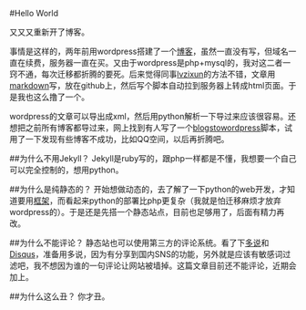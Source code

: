 #Hello World

又又又重新开了博客。

事情是这样的，两年前用wordpress搭建了一个[博客](http://old.qixiaoxia.com)，虽然一直没有写，但域名一直在续费，服务器一直在买。又由于wordpress是php+mysql的，我对这二者一窍不通，每次迁移都折腾的要死。后来觉得同事[lvzixun](https://github.com/lvzixun)的方法不错，文章用[markdown](https://help.github.com/articles/markdown-basics/)写，放在github上，然后写个脚本自动拉到服务器上转成html页面。于是我也这么撸了一个。

wordpress的文章可以导出成xml，然后用python解析一下导过来应该很容易。还想把之前所有博客都导过来，网上找到有人写了一个[blogstowordpress](http://www.crifan.com/crifan_released_all/website/python/blogstowordpress/)脚本，试用了一下发现有些博客不成功，比如QQ空间，以后再折腾吧。

##为什么不用Jekyll？
Jekyll是ruby写的，跟php一样都是不懂，我想要一个自己可以完全控制的，想用python。

##为什么是纯静态的？
开始想做动态的，去了解了一下python的web开发，才知道要用[框架](https://wiki.python.org/moin/WebFrameworks)，而看起来python的部署比php更复杂（我就是怕迁移麻烦才放弃wordpress的）。于是还是先搭一个静态站点，目前也足够用了，后面有精力再改。

##为什么不能评论？
静态站也可以使用第三方的评论系统。看了下[多说](http://duoshuo.com/)和[Disqus](https://disqus.com/)，准备用多说，因为有分享到国内SNS的功能，另外就是应该有敏感词过滤吧，我不想因为谁的一句评论让网站被墙掉。这篇文章目前还不能评论，近期会加上。

##为什么这么丑？
你才丑。